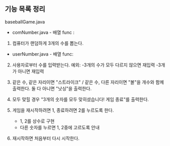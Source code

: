 ## 기능 목록 정리

baseballGame.java

- comNumber.java - 배열
  func :

1. 컴퓨터가 랜덤하게 3개의 수를 뽑는다.

- userNumber.java - 배열
  func:

2. 사용자로부터 수를 입력받는다.
   예외:
   -3개의 수가 모두 다르지 않으면 재입력
   -3개가 아니면 재입력

3. 같은 수, 같은 자리이면 "스트라이크" / 같은 수, 다른 자리이면 "볼"을 개수와 함께 출력한다. 둘 다 아니면 "낫싱"을 출력한다.

4. 모두 맞힐 경우 "3개의 숫자를 모두 맞히셨습니다! 게임 종료"를 출력한다.

5. 게임을 재시작하려면 1, 종료하려면 2를 누르도록 한다.
   - 1, 2를 상수로 구현
   - 다른 숫자를 누르면 1, 2중에 고르도록 안내
6. 재시작하면 처음부터 다시 시작한다.
